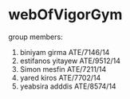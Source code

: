# webOfVigorGym
group members:
  1. biniyam girma ATE/7146/14
  2. estifanos yitayew ATE/9512/14
  3. Simon mesfin ATE/7211/14
  4. yared kiros ATE/7702/14
  5. yeabsira adddis ATE/8574/14
